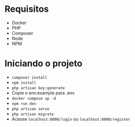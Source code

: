 # Requisitos
- Docker
- PHP
- Composer
- Node
- NPM

# Iniciando o projeto
- `composer install`
- `npm install`
- `php artisan key:generate`
- Copie o env.example para .env
- `docker compose up -d`
- `npm run dev`
- `php artisan serve`
- `php artisan migrate`
- Acesse `localhost:8000/login` ou `localhost:8000/register`
